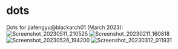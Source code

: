 # dots
Dots for jiafengyu@blackarch01 (March 2023):
![Screenshot_20230511_210525](https://github.com/JiaFengYu/dots/assets/48167665/7bb57746-5e99-4a0d-8109-78213f8bb7e4)
![Screenshot_20230211_160818](https://user-images.githubusercontent.com/48167665/218281302-0b4ba06d-90b2-46b6-895c-ed20a7e9979a.png)
![Screenshot_20230526_194200](https://github.com/JiaFengYu/dots/assets/48167665/49eb8332-ef68-40d9-ab93-99ef7ddc1acc)
![Screenshot_20230312_011931](https://user-images.githubusercontent.com/48167665/224574481-2f22884b-570b-4979-b576-d60e7a745541.png)





